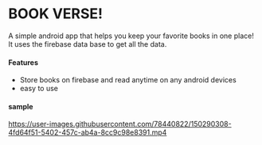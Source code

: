 # BOOK VERSE!

A simple android app that helps you keep your favorite books in one place! It uses the firebase data base to get all the data.

#### Features

- Store books on firebase and read anytime on any android devices
- easy to use
 #### sample
 







https://user-images.githubusercontent.com/78440822/150290308-4fd64f51-5402-457c-ab4a-8cc9c98e8391.mp4


 


